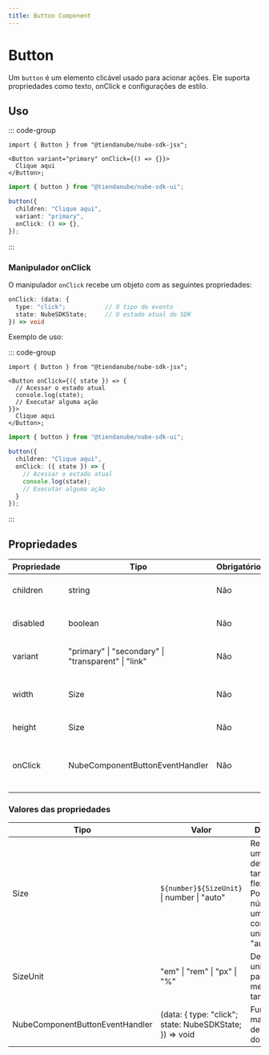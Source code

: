 ```yaml
---
title: Button Component
---
```


# Button

Um `button` é um elemento clicável usado para acionar ações.
Ele suporta propriedades como texto, onClick e configurações de estilo.

## Uso

::: code-group

```tsx [JSX]
import { Button } from "@tiendanube/nube-sdk-jsx";

<Button variant="primary" onClick={() => {}}>
  Clique aqui
</Button>;
```

```typescript [Declarativo]
import { button } from "@tiendanube/nube-sdk-ui";

button({
  children: "Clique aqui",
  variant: "primary",
  onClick: () => {},
});
```

:::

### Manipulador onClick

O manipulador `onClick` recebe um objeto com as seguintes propriedades:

```typescript
onClick: (data: {
  type: "click";           // O tipo do evento
  state: NubeSDKState;     // O estado atual do SDK
}) => void
```

Exemplo de uso:

::: code-group

```tsx [JSX]
import { Button } from "@tiendanube/nube-sdk-jsx";

<Button onClick={({ state }) => {
  // Acessar o estado atual
  console.log(state);
  // Executar alguma ação
}}>
  Clique aqui
</Button>;
```

```typescript [Declarativo]
import { button } from "@tiendanube/nube-sdk-ui";

button({
  children: "Clique aqui",
  onClick: ({ state }) => {
    // Acessar o estado atual
    console.log(state);
    // Executar alguma ação
  }
});
```

:::

## Propriedades

| Propriedade | Tipo                                                | Obrigatório | Descrição                                  |
| ----------- | --------------------------------------------------- | ----------- | ------------------------------------------ |
| children    | string                                              | Não         | Texto ou conteúdo do botão.                |
| disabled    | boolean                                             | Não         | Se o botão está desabilitado.              |
| variant     | "primary" \| "secondary" \| "transparent" \| "link" | Não         | Variante de estilo do botão.               |
| width       | Size                                                | Não         | Largura do botão (ex: "100%", "200px").    |
| height      | Size                                                | Não         | Altura do botão.                           |
| onClick     | NubeComponentButtonEventHandler                     | Não         | Função chamada quando o botão é clicado.   |

### Valores das propriedades

| Tipo                            | Valor                                                   | Descrição                                                                              |
| ------------------------------- | ------------------------------------------------------- | -------------------------------------------------------------------------------------- |
| Size                            | `${number}${SizeUnit}` \| number \| "auto"              | Representa uma definição de tamanho flexível. Pode ser um número, uma string com unidade ou "auto". |
| SizeUnit                        | "em" \| "rem" \| "px" \| "%"                            | Define unidades para medidas de tamanho.                                               |
| NubeComponentButtonEventHandler | (data: { type: "click"; state: NubeSDKState; }) => void | Função de manipulação de eventos do botão.                                             |
